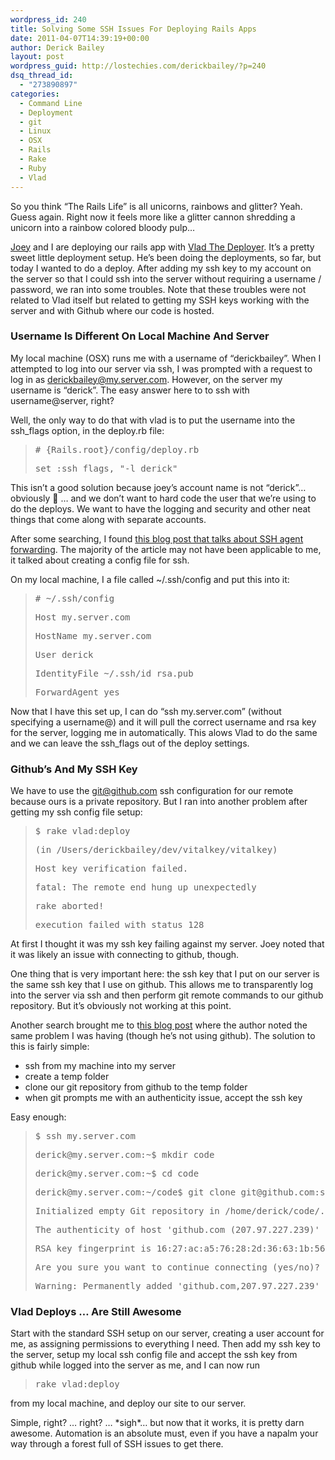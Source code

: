 ```yaml
---
wordpress_id: 240
title: Solving Some SSH Issues For Deploying Rails Apps
date: 2011-04-07T14:39:19+00:00
author: Derick Bailey
layout: post
wordpress_guid: http://lostechies.com/derickbailey/?p=240
dsq_thread_id:
  - "273890897"
categories:
  - Command Line
  - Deployment
  - git
  - Linux
  - OSX
  - Rails
  - Rake
  - Ruby
  - Vlad
---
```

So you think &#8220;The Rails Life&#8221; is all unicorns, rainbows and glitter? Yeah. Guess again. Right now it feels more like a glitter cannon shredding a unicorn into a rainbow colored bloody pulp&#8230;

[Joey](http://joeybeninghove.com/) and I are deploying our rails app with [Vlad The Deployer](http://www.rubyhitsquad.com/Vlad_the_Deployer.html). It&#8217;s a pretty sweet little deployment setup. He&#8217;s been doing the deployments, so far, but today I wanted to do a deploy. After adding my ssh key to my account on the server so that I could ssh into the server without requiring a username / password, we ran into some troubles. Note that these troubles were not related to Vlad itself but related to getting my SSH keys working with the server and with Github where our code is hosted.

 

### Username Is Different On Local Machine And Server

My local machine (OSX) runs me with a username of &#8220;derickbailey&#8221;. When I attempted to log into our server via ssh, I was prompted with a request to log in as derickbailey@my.server.com. However, on the server my username is &#8220;derick&#8221;. The easy answer here to to ssh with username@server, right?

Well, the only way to do that with vlad is to put the username into the ssh_flags option, in the deploy.rb file:

> <pre># {Rails.root}/config/deploy.rb</pre>
> 
> <pre>set :ssh_flags, "-l derick"</pre>

 

This isn&#8217;t a good solution because joey&#8217;s account name is not &#8220;derick&#8221;&#8230; obviously 🙂 &#8230; and we don&#8217;t want to hard code the user that we&#8217;re using to do the deploys. We want to have the logging and security and other neat things that come along with separate accounts.

After some searching, I found [this blog post that talks about SSH agent forwarding](http://jordanelver.co.uk/articles/2008/07/10/rails-deployment-with-git-vlad-and-ssh-agent-forwarding/). The majority of the article may not have been applicable to me, it talked about creating a config file for ssh.

On my local machine, I a file called ~/.ssh/config and put this into it:

> <pre># ~/.ssh/config</pre>
> 
> <pre>Host my.server.com</pre>
> 
> <pre>HostName my.server.com</pre>
> 
> <pre>User derick</pre>
> 
> <pre>IdentityFile ~/.ssh/id_rsa.pub</pre>
> 
> <pre>ForwardAgent yes</pre>

 

Now that I have this set up, I can do &#8220;ssh my.server.com&#8221; (without specifying a username@) and it will pull the correct username and rsa key for the server, logging me in automatically. This alows Vlad to do the same and we can leave the ssh_flags out of the deploy settings.

 

### Github&#8217;s And My SSH Key

We have to use the git@github.com ssh configuration for our remote because ours is a private repository. But I ran into another problem after getting my ssh config file setup:

> <pre>$ rake vlad:deploy</pre>
> 
> <pre>(in /Users/derickbailey/dev/vitalkey/vitalkey)</pre>
> 
> <pre>Host key verification failed.</pre>
> 
> <pre>fatal: The remote end hung up unexpectedly</pre>
> 
> <pre>rake aborted!</pre>
> 
> <pre>execution failed with status 128</pre>

 

At first I thought it was my ssh key failing against my server. Joey noted that it was likely an issue with connecting to github, though.

One thing that is very important here: the ssh key that I put on our server is the same ssh key that I use on github. This allows me to transparently log into the server via ssh and then perform git remote commands to our github repository. But it&#8217;s obviously not working at this point.

Another search brought me to t[his blog post](http://geekninja.blogspot.com/2008/09/capistrano-git-host-key-verification.html) where the author noted the same problem I was having (though he&#8217;s not using github). The solution to this is fairly simple:

  * ssh from my machine into my server
  * create a temp folder
  * clone our git repository from github to the temp folder
  * when git prompts me with an authenticity issue, accept the ssh key

Easy enough:

> <pre>$ ssh my.server.com</pre>
> 
> <pre>derick@my.server.com:~$ mkdir code</pre>
> 
> <pre>derick@my.server.com:~$ cd code</pre>
> 
> <pre>derick@my.server.com:~/code$ git clone git@github.com:some_user/some_repo.git .</pre>
> 
> <pre>Initialized empty Git repository in /home/derick/code/.git/</pre>
> 
> <pre>The authenticity of host 'github.com (207.97.227.239)' can't be established.</pre>
> 
> <pre>RSA key fingerprint is 16:27:ac:a5:76:28:2d:36:63:1b:56:4d:eb:df:a6:48.</pre>
> 
> <pre>Are you sure you want to continue connecting (yes/no)? yes</pre>
> 
> <pre>Warning: Permanently added 'github.com,207.97.227.239' (RSA) to the list of known hosts.</pre>

 

### Vlad Deploys &#8230; Are Still Awesome

Start with the standard SSH setup on our server, creating a user account for me, as assigning permissions to everything I need. Then add my ssh key to the server, setup my local ssh config file and accept the ssh key from github while logged into the server as me, and I can now run

> <pre>rake vlad:deploy</pre>

 

from my local machine, and deploy our site to our server.

Simple, right? &#8230; right? &#8230; \*sigh\*&#8230; but now that it works, it is pretty darn awesome. Automation is an absolute must, even if you have a napalm your way through a forest full of SSH issues to get there.